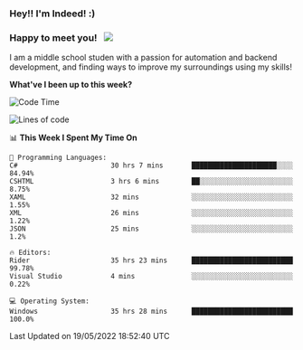 ### Hey!! I'm Indeed! :) 

### Happy to meet you! &nbsp; ![](https://visitor-badge.glitch.me/badge?page_id=Indeedornot.Indeedornot)

I am a middle school studen with a passion for automation and backend development, and finding ways to improve my surroundings using my skills!

**What've I been up to this week?** 

<!--START_SECTION:waka-->
![Code Time](http://img.shields.io/badge/Code%20Time-0%20secs-blue)

![Lines of code](https://img.shields.io/badge/From%20Hello%20World%20I%27ve%20Written-344%20Thousand%20lines%20of%20code-blue)

📊 **This Week I Spent My Time On** 

```text
💬 Programming Languages: 
C#                       30 hrs 7 mins       █████████████████████░░░░   84.94% 
CSHTML                   3 hrs 6 mins        ██░░░░░░░░░░░░░░░░░░░░░░░   8.75% 
XAML                     32 mins             ░░░░░░░░░░░░░░░░░░░░░░░░░   1.55% 
XML                      26 mins             ░░░░░░░░░░░░░░░░░░░░░░░░░   1.22% 
JSON                     25 mins             ░░░░░░░░░░░░░░░░░░░░░░░░░   1.2%

🔥 Editors: 
Rider                    35 hrs 23 mins      █████████████████████████   99.78% 
Visual Studio            4 mins              ░░░░░░░░░░░░░░░░░░░░░░░░░   0.22%

💻 Operating System: 
Windows                  35 hrs 28 mins      █████████████████████████   100.0%

```


 Last Updated on 19/05/2022 18:52:40 UTC
<!--END_SECTION:waka-->

